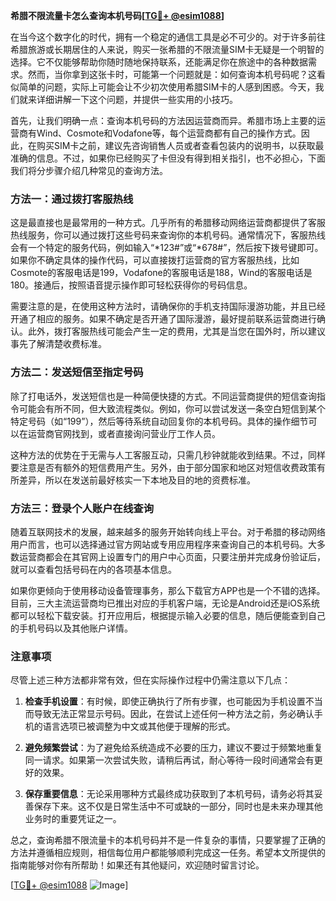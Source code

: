 **希腊不限流量卡怎么查询本机号码[[TG💪+ @esim1088](https://t.me/s/esim1088)]**

在当今这个数字化的时代，拥有一个稳定的通信工具是必不可少的。对于许多前往希腊旅游或长期居住的人来说，购买一张希腊的不限流量SIM卡无疑是一个明智的选择。它不仅能够帮助你随时随地保持联系，还能满足你在旅途中的各种数据需求。然而，当你拿到这张卡时，可能第一个问题就是：如何查询本机号码呢？这看似简单的问题，实际上可能会让不少初次使用希腊SIM卡的人感到困惑。今天，我们就来详细讲解一下这个问题，并提供一些实用的小技巧。

首先，让我们明确一点：查询本机号码的方法因运营商而异。希腊市场上主要的运营商有Wind、Cosmote和Vodafone等，每个运营商都有自己的操作方式。因此，在购买SIM卡之前，建议先咨询销售人员或者查看包装内的说明书，以获取最准确的信息。不过，如果你已经购买了卡但没有得到相关指引，也不必担心，下面我们将分步骤介绍几种常见的查询方法。

### 方法一：通过拨打客服热线

这是最直接也是最常用的一种方式。几乎所有的希腊移动网络运营商都提供了客服热线服务，你可以通过拨打这些号码来查询你的本机号码。通常情况下，客服热线会有一个特定的服务代码，例如输入“*123#”或“*678#”，然后按下拨号键即可。如果你不确定具体的操作代码，可以直接拨打运营商的官方客服热线，比如Cosmote的客服电话是199，Vodafone的客服电话是188，Wind的客服电话是180。接通后，按照语音提示操作即可轻松获得你的号码信息。

需要注意的是，在使用这种方法时，请确保你的手机支持国际漫游功能，并且已经开通了相应的服务。如果不确定是否开通了国际漫游，最好提前联系运营商进行确认。此外，拨打客服热线可能会产生一定的费用，尤其是当您在国外时，所以建议事先了解清楚收费标准。

### 方法二：发送短信至指定号码

除了打电话外，发送短信也是一种简便快捷的方式。不同运营商提供的短信查询指令可能会有所不同，但大致流程类似。例如，你可以尝试发送一条空白短信到某个特定号码（如“199”），然后等待系统自动回复你的本机号码。具体的操作细节可以在运营商官网找到，或者直接询问营业厅工作人员。

这种方法的优势在于无需与人工客服互动，只需几秒钟就能收到结果。不过，同样要注意是否有额外的短信费用产生。另外，由于部分国家和地区对短信收费政策有所差异，所以在发送前最好核实一下本地及目的地的资费标准。

### 方法三：登录个人账户在线查询

随着互联网技术的发展，越来越多的服务开始转向线上平台。对于希腊的移动网络用户而言，也可以选择通过官方网站或专用应用程序来查询自己的本机号码。大多数运营商都会在其官网上设置专门的用户中心页面，只要注册并完成身份验证后，就可以查看包括号码在内的各项基本信息。

如果你更倾向于使用移动设备管理事务，那么下载官方APP也是一个不错的选择。目前，三大主流运营商均已推出对应的手机客户端，无论是Android还是iOS系统都可以轻松下载安装。打开应用后，根据提示输入必要的信息，随后便能查到自己的手机号码以及其他账户详情。

### 注意事项

尽管上述三种方法都非常有效，但在实际操作过程中仍需注意以下几点：

1. **检查手机设置**：有时候，即使正确执行了所有步骤，也可能因为手机设置不当而导致无法正常显示号码。因此，在尝试上述任何一种方法之前，务必确认手机的语言选项已被调整为中文或其他便于理解的形式。
   
2. **避免频繁尝试**：为了避免给系统造成不必要的压力，建议不要过于频繁地重复同一请求。如果第一次尝试失败，请稍后再试，耐心等待一段时间通常会有更好的效果。

3. **保存重要信息**：无论采用哪种方式最终成功获取到了本机号码，请务必将其妥善保存下来。这不仅是日常生活中不可或缺的一部分，同时也是未来办理其他业务时的重要凭证之一。

总之，查询希腊不限流量卡的本机号码并不是一件复杂的事情，只要掌握了正确的方法并遵循相应规则，相信每位用户都能够顺利完成这一任务。希望本文所提供的指南能够对你有所帮助！如果还有其他疑问，欢迎随时留言讨论。

[[TG💪+ @esim1088](https://t.me/s/esim1088) ![Image](https://i.postimg.cc/4NQfJmqS/Snipaste-2025-05-13-00-14-12.png)]